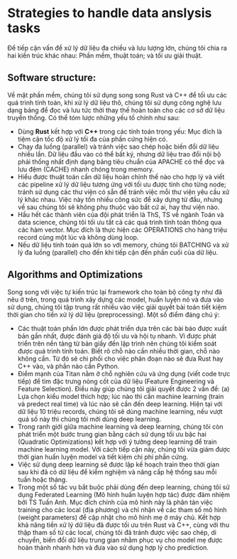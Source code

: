 # Strategies to handle data anslysis tasks

Để tiếp cận vấn đề xử lý dữ liệu đa chiều và lưu lượng lớn, chúng tôi chia ra hai kiến trúc khác nhau: Phần mềm, thuật toán; và tối ưu giải thuật.

## Software structure:

Về mặt phần mềm, chúng tôi sử dụng song song Rust và C++ để tối ưu các quá trình tính toán, khi xử lý dữ liệu thô, chúng tôi sử dụng công nghệ lưu dạng bảng để đọc và lưu tức thời thay thế hoàn toàn cho các cơ sở dữ liệu truyền thống. Có thể tóm lược những yếu tố chính như sau:

- Dùng **Rust** kết hợp với **C++** trong các tính toán trọng yếu: Mục đích là tiệm cận tốc độ xử lý tối đa của phần cứng hiện có.
- Chạy đa luồng (parallel) và tránh việc sao chép hoặc biến đổi dữ liệu nhiều lần. Dữ liệu đầu vào có thể bất ký, nhưng dữ liệu trao đổi nội bộ phải thống nhất định dạng bảng tiêu chuẩn của APACHE có thể đọc và lưu đệm (CACHE) nhanh chóng trong memory.
- Hiểu được thuật toán cần dữ liệu hoàn chỉnh thế nào cho hợp lý và viết các pipeline xử lý dữ liệu tương ứng với tối ưu được tính cho từng node; tránh sử dụng các thư viện có sẵn để tránh việc mỗi thư viện yêu cầu xử lý khác nhau. Việc này tốn nhiều công sức để xây dựng từ đầu, nhưng về sau chúng tôi sẽ không phụ thuộc vào bất cứ ai, hay thư viện nào.
- Hầu hết các thành viên của đội phát triển là ThS, TS về ngành Toán và data science, chúng tôi tối ưu tất cả các quá trình tính toán thông qua các hàm vector. Mục đích là thực hiện các OPERATIONS cho hàng triệu record cùng một lúc và không dùng loop.
- Nếu dữ liệu tính toán quá lớn so với memory, chúng tôi BATCHING và xử lý đa luồng (parallel) cho đến khi tiếp cận đến phần cuối của dữ liệu.

## Algorithms and Optimizations

Song song với việc tự kiến trúc lại framework cho toàn bộ công ty như đã nêu ở trên, trong quá trình xây dựng các model, huấn luyện nó và đưa vào sử dụng, chúng tôi tập trung rất nhiều vào việc giải quyết bài toán tiết kiệm thời gian cho tiền xử lý dữ liệu (preprocessing). Một số điểm đáng chú ý:

- Các thuật toán phần lớn được phát triển dựa trên các bài báo được xuất bản gần nhất, được đánh giá độ tối ưu và hội tụ nhanh. Vì được phát triển trên nền tảng từ bản giấy đến lập trình nên chúng tôi kiểm soát được quá trình tính toán. Biết rõ chỗ nào cần nhiều thời gian, chỗ nào không cần. Từ đó sẽ chi phối cho việc phân đoạn nào sẽ đưa Rust hay C++ vào, và phần nào cần Python.
- Điểm mạnh của Titan nằm ở chỗ nghiên cứu và ứng dụng (viết code trực tiếp) để tìm đặc trưng nòng cốt của dữ liệu (Feature Engineering và Feature Selection). Điều này giúp chúng tôi giải quyết được 2 vấn đề: (a) Lựa chọn kiểu model thích hợp; lúc nào thì cần machine learning (train và predect real time) và lúc nào sẽ cần đến deep learning. Hiện tại với dữ liệu 10 triệu records, chúng tôi sẽ dùng machine learning, nếu vượt quá số này thì chúng tôi mới dùng deep learning.
- Trong ranh giới giữa machine learning và deep learning, chúng tôi còn phát triển một bước trung gian bằng cách sử dụng tối ưu bậc hai (Quadratic Optimizations) kết hợp với ý tưởng deep learning để train machine learning model. Với cách tiếp cận này, chúng tôi vừa giảm được thời gian huấn luyện model và tiết kiệm chi phí phần cứng.
- Việc sử dụng deep learning sẽ được lập kế hoạch train theo thời gian sau khi đã có dữ liệu để kiểm nghiệm và nâng cấp hệ thống sau mỗi tuần hoặc tháng.
- Trong một số tác vụ bắt buộc phải dùng đến deep learning, chúng tôi sử dụng Federated Learning (Mô hình huấn luyện hợp tác) được đảm nhiệm bởi TS Tuấn Anh. Mục đích chính của mô hình này là phân tán việc training cho các local (địa phương) và chỉ nhận về các tham số mô hình (weight parameters) để cập nhật cho mô hình mẹ ở máy chủ. Kết hợp khả năng tiền xử lý dữ liệu đã được tối ưu trên Rust và C++, cùng với thu thập tham số từ các local, chúng tôi đã tránh được việc sao chép, di chuyển, biến đổi dữ liệu trung gian nhằm phục vụ cho model mẹ được hoàn thành nhanh hơn và đưa vào sử dụng hợp lý cho prediction.
